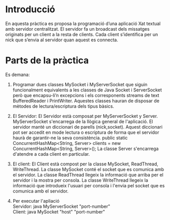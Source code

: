 # Introducció
En aquesta pràctica es proposa la programació d’una aplicació Xat textual amb servidor centralitzat. El servidor fa un broadcast dels missatges originats per un client a la resta de clients. Cada client s’identifica per un nick que s’envia al servidor quan aquest es connecta.


# Parts de la pràctica
Es demana:

1. Programar dues classes MySocket i MyServerSocket que siguin funcionalment equivalents a les classes de Java Socket i ServerSocket però que encapsu-li’n excepcions i els corresponents streams de text BufferedReader i PrintWriter. Aquestes classes hauran de disposar de mètodes de lectura/escriptura dels tipus bàsics.

2. El Servidor:
El Servidor està composat per MyServerSocket y Server. 
MyServerSocket s'encarrega de la llògica general de l'aplicació. 
El servidor manté un diccionari de parells (nick,socket). Aquest diccionari pot ser accedit en mode lectura o escriptura de forma que el servidor haurà de garantir-ne la seva consistència.
public static ConcurrentHashMap<String, Server> clients = new ConcurrentHashMap<String, Server>();
La classe Server s'encarrega d'atendre a cada client en particular.

3. El client:
El Client està compost per la classe MySocket, ReadThread, WriteThread.
La classe MySocket conté el socket que es comunica amb el servidor.
La classe ReadThread llegeix la informació que arriba per el servidor i la mostra per consola.
La classe WriteThread llegeix la informació que introdueix l'usuari per consola i l'envia pel socket que es
comunica amb el servidor.

4. Per executar l'apliació <br>
Servidor: java MyServerSocket "port-number" <br>
Client: java MySocket "host" "port-number"